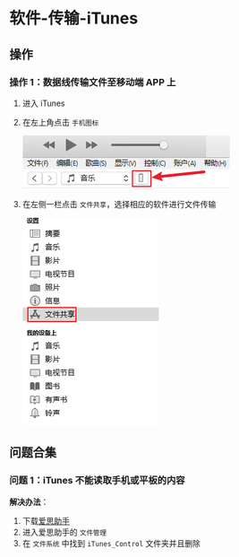 # 软件-传输-iTunes

## 操作

### 操作 1：数据线传输文件至移动端 APP 上

1. 进入 iTunes
2. 在左上角点击 `手机图标`

    <img src="https://raw.githubusercontent.com/Soooooox/Image-Hosting-Service/main/20250111150046.png" alt="20250111150046">

3. 在左侧一栏点击 `文件共享`，选择相应的软件进行文件传输

    <img src="https://raw.githubusercontent.com/Soooooox/Image-Hosting-Service/main/20250111145923.png" alt="20250111145923">

## 问题合集

### 问题 1：iTunes 不能读取手机或平板的内容

**解决办法**：

1. 下载[爱思助手](https://www.i4.cn/)
2. 进入爱思助手的 `文件管理`
3. 在 `文件系统` 中找到 `iTunes_Control` 文件夹并且删除

